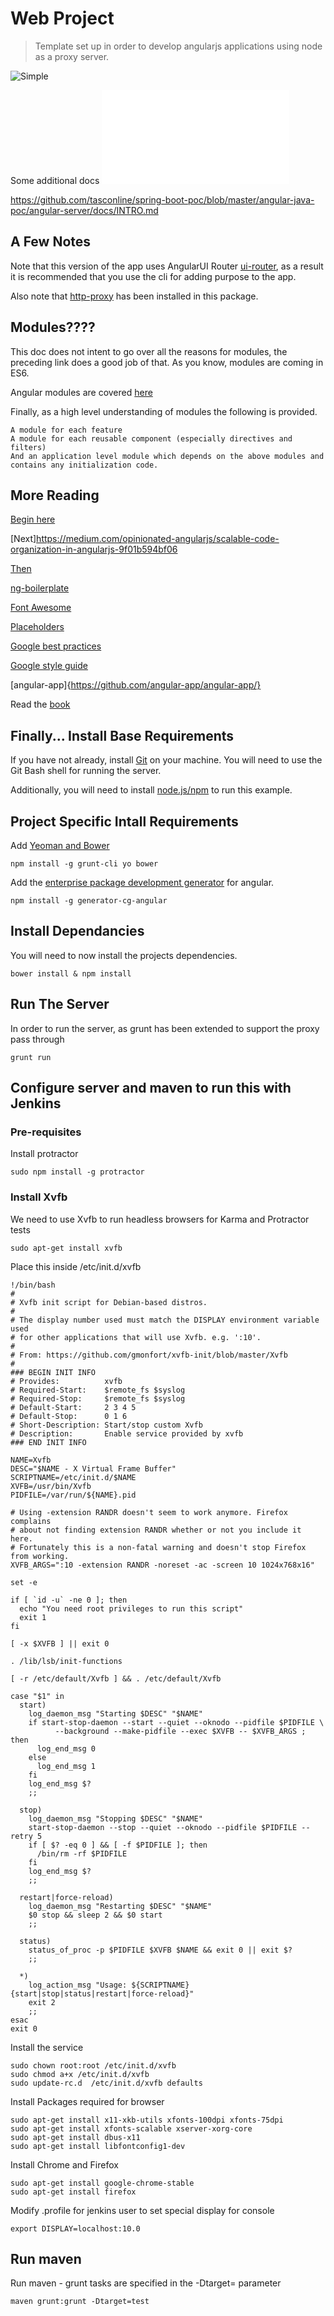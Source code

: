 # Web Project

> Template set up in order to develop angularjs applications using node as a proxy server.

![Simple](/angular-java-poc/angular-server/docs/imgs/simple.jpg?raw=true "Simple Image")

Some additional docs
![SomeAdditionalDocs](/angular-java-poc/angular-server/docs/INTRO.md "Simple MD")

https://github.com/tasconline/spring-boot-poc/blob/master/angular-java-poc/angular-server/docs/INTRO.md

## A Few Notes

Note that this version of the app uses  AngularUI Router [ui-router](https://github.com/angular-ui/ui-router), as a result it is recommended that you use the cli for adding purpose to the app.

Also note that [http-proxy](https://github.com/nodejitsu/node-http-proxy) has been installed in this package.

## Modules????

This doc does not intent to go over all the reasons for modules, the preceding link does a good job of that. As you know, modules are coming in ES6.

Angular modules are covered [here](https://docs.angularjs.org/guide/module)

Finally, as a high level understanding of modules the following is provided.
```Shell
A module for each feature
A module for each reusable component (especially directives and filters)
And an application level module which depends on the above modules and contains any initialization code.
```

## More Reading

[Begin here](https://medium.com/@dickeyxxx/best-practices-for-building-angular-js-apps-266c1a4a6917)

[Next]https://medium.com/opinionated-angularjs/scalable-code-organization-in-angularjs-9f01b594bf06

[Then](https://medium.com/opinionated-angularjs/a2fcbf874a1c)

[ng-boilerplate](https://github.com/ngbp/ngbp#readme)

[Font Awesome](http://fortawesome.github.io/Font-Awesome/)

[Placeholders](http://joshdmiller.github.io/angular-placeholders/)

[Google best practices](https://docs.google.com/document/d/1XXMvReO8-Awi1EZXAXS4PzDzdNvV6pGcuaF4Q9821Es/pub)

[Google style guide](https://google-styleguide.googlecode.com/svn/trunk/angularjs-google-style.html)

[angular-app]{https://github.com/angular-app/angular-app/}

Read the [book](https://www.packtpub.com/web-development/mastering-web-application-development-angularjs)

## Finally... Install Base Requirements 

If you have not already, install [Git](http://http://git-scm.com/downloads) on your machine. You will need to use the Git Bash shell for running the server.

Additionally, you will need to install [node.js/npm](http://nodejs.org/) to run this example.

## Project Specific Intall Requirements

Add [Yeoman and Bower](http://yeoman.io/)

```shell
npm install -g grunt-cli yo bower
```

Add the [enterprise package development generator](https://github.com/cgross/generator-cg-angular) for angular.
```shell
npm install -g generator-cg-angular
```

## Install Dependancies

You will need to now install the projects dependencies.
```shell
bower install & npm install
```

## Run The Server

In order to run the server, as grunt has been extended to support the proxy pass through
```shell
grunt run
```

## Configure server and maven to run this with Jenkins

### Pre-requisites

Install protractor
```shell
sudo npm install -g protractor
```


### Install Xvfb

We need to use Xvfb to run headless browsers for Karma and Protractor tests

```shell
sudo apt-get install xvfb
```

Place this inside  /etc/init.d/xvfb

```shell
!/bin/bash
#
# Xvfb init script for Debian-based distros.
#
# The display number used must match the DISPLAY environment variable used
# for other applications that will use Xvfb. e.g. ':10'.
#
# From: https://github.com/gmonfort/xvfb-init/blob/master/Xvfb
#
### BEGIN INIT INFO
# Provides:          xvfb
# Required-Start:    $remote_fs $syslog
# Required-Stop:     $remote_fs $syslog
# Default-Start:     2 3 4 5
# Default-Stop:      0 1 6
# Short-Description: Start/stop custom Xvfb
# Description:       Enable service provided by xvfb
### END INIT INFO
 
NAME=Xvfb
DESC="$NAME - X Virtual Frame Buffer"
SCRIPTNAME=/etc/init.d/$NAME
XVFB=/usr/bin/Xvfb
PIDFILE=/var/run/${NAME}.pid
 
# Using -extension RANDR doesn't seem to work anymore. Firefox complains
# about not finding extension RANDR whether or not you include it here.
# Fortunately this is a non-fatal warning and doesn't stop Firefox from working.
XVFB_ARGS=":10 -extension RANDR -noreset -ac -screen 10 1024x768x16"
 
set -e
 
if [ `id -u` -ne 0 ]; then
  echo "You need root privileges to run this script"
  exit 1
fi
 
[ -x $XVFB ] || exit 0
 
. /lib/lsb/init-functions
 
[ -r /etc/default/Xvfb ] && . /etc/default/Xvfb
 
case "$1" in
  start)
    log_daemon_msg "Starting $DESC" "$NAME"
    if start-stop-daemon --start --quiet --oknodo --pidfile $PIDFILE \
          --background --make-pidfile --exec $XVFB -- $XVFB_ARGS ; then
      log_end_msg 0
    else
      log_end_msg 1
    fi
    log_end_msg $?
    ;;
 
  stop)
    log_daemon_msg "Stopping $DESC" "$NAME"
    start-stop-daemon --stop --quiet --oknodo --pidfile $PIDFILE --retry 5
    if [ $? -eq 0 ] && [ -f $PIDFILE ]; then
      /bin/rm -rf $PIDFILE
    fi
    log_end_msg $?
    ;;
 
  restart|force-reload)
    log_daemon_msg "Restarting $DESC" "$NAME"
    $0 stop && sleep 2 && $0 start
    ;;
 
  status)
    status_of_proc -p $PIDFILE $XVFB $NAME && exit 0 || exit $?
    ;;
 
  *)
    log_action_msg "Usage: ${SCRIPTNAME} {start|stop|status|restart|force-reload}"
    exit 2
    ;;
esac
exit 0
```

Install the service

```shell
sudo chown root:root /etc/init.d/xvfb
sudo chmod a+x /etc/init.d/xvfb
sudo update-rc.d  /etc/init.d/xvfb defaults
```

Install Packages required for browser
```shell
sudo apt-get install x11-xkb-utils xfonts-100dpi xfonts-75dpi
sudo apt-get install xfonts-scalable xserver-xorg-core
sudo apt-get install dbus-x11
sudo apt-get install libfontconfig1-dev
```
Install Chrome and Firefox

```shell
sudo apt-get install google-chrome-stable
sudo apt-get install firefox 

```

Modify .profile for jenkins user to set special display for console 

```shell
export DISPLAY=localhost:10.0
```

## Run maven 

Run maven - grunt tasks are specified in the -Dtarget=  parameter

```shell
maven grunt:grunt -Dtarget=test
```

